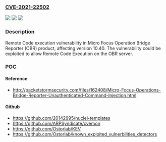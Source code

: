 ### [CVE-2021-22502](https://cve.mitre.org/cgi-bin/cvename.cgi?name=CVE-2021-22502)
![](https://img.shields.io/static/v1?label=Product&message=Operation%20Bridge%20Reporter.&color=blue)
![](https://img.shields.io/static/v1?label=Version&message=n%2Fa&color=blue)
![](https://img.shields.io/static/v1?label=Vulnerability&message=Remote%20Code%20execution.&color=brighgreen)

### Description

Remote Code execution vulnerability in Micro Focus Operation Bridge Reporter (OBR) product, affecting version 10.40. The vulnerability could be exploited to allow Remote Code Execution on the OBR server.

### POC

#### Reference
- http://packetstormsecurity.com/files/162408/Micro-Focus-Operations-Bridge-Reporter-Unauthenticated-Command-Injection.html

#### Github
- https://github.com/20142995/nuclei-templates
- https://github.com/ARPSyndicate/cvemon
- https://github.com/Ostorlab/KEV
- https://github.com/Ostorlab/known_exploited_vulnerbilities_detectors


